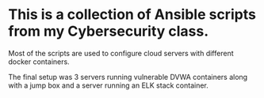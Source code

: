 # **This is a collection of Ansible scripts from my Cybersecurity class.**

Most of the scripts are used to configure cloud servers with different docker containers.

The final setup was 3 servers running vulnerable DVWA containers along with a jump box and a server running an ELK stack container.

